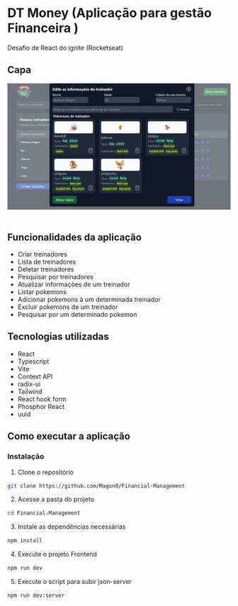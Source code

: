 # DT Money (Aplicação para gestão Financeira )

Desafio de React do ignite (Rocketseat)

## Capa

<img src="./src/assets/Capa.JPG" /> <br/> <br/>


## Funcionalidades da aplicação

- Criar treinadores 
- Lista de treinadores
- Deletar treinadores
- Pesquisar por treinadores
- Atualizar informações de um treinador
- Listar pokemons
- Adicionar pokemons à um determinada treinador
- Excluir pokemons de um treinador
- Pesquisar por um determinado pokemon


## Tecnologias utilizadas

- React
- Typescript
- Vite
- Context API
- radix-ui
- Tailwind
- React hook form
- Phosphor React
- uuid

## Como executar a aplicação

### Instalação

1. Clone o repositório

```bash
git clone https://github.com/Magon0/Financial-Management
```

2. Acesse a pasta do projeto

```bash
cd Financial-Management
```

3. Instale as dependências necessárias

```bash
npm install
```

4. Execute o projeto Frontend

```bash
npm run dev
```

5. Execute o script para subir json-server

```bash
npm run dev:server
```
